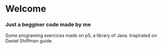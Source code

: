 # Welcome 
<h3>Just a begginer code made by me</h3>

Some programing exercices made on p5, a library of Java. Inspirated on Daniel Shiffman guide.
